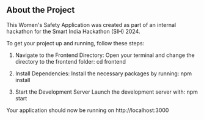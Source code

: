 ## About the Project
This Women's Safety Application was created as part of an internal hackathon for the Smart India Hackathon (SIH) 2024.

To get your project up and running, follow these steps:

1. Navigate to the Frontend Directory:
   Open your terminal and change the directory to the frontend folder: cd frontend

2. Install Dependencies:
   Install the necessary packages by running: npm install

3. Start the Development Server
   Launch the development server with: npm start

Your application should now be running on http://localhost:3000
